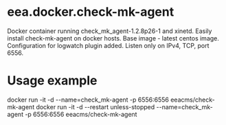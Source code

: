 # eea.docker.check-mk-agent
Docker container running check_mk_agent-1.2.8p26-1 and xinetd.
Easily install check-mk-agent on docker hosts.
Base image - latest centos image.
Configuration for logwatch plugin added.
Listen only on IPv4, TCP, port 6556.
# Usage example
docker run -it -d --name=check_mk-agent -p 6556:6556 eeacms/check-mk-agent
docker run -it -d --restart unless-stopped --name=check_mk-agent -p 6556:6556 eeacms/check-mk-agent
